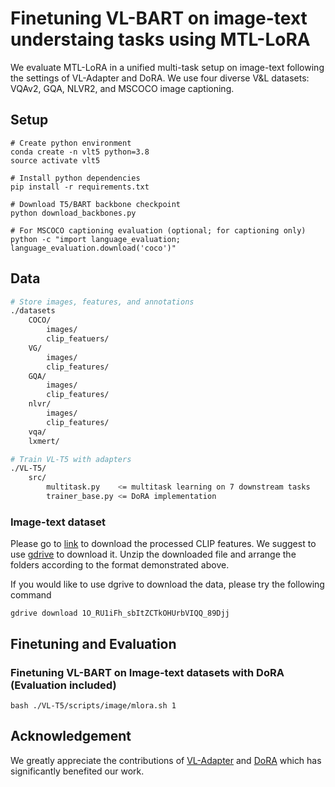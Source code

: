 # Finetuning VL-BART on image-text understaing tasks using MTL-LoRA

We evaluate MTL-LoRA in a unified multi-task
setup on image-text following the settings of VL-Adapter and DoRA. We use four diverse V&L datasets: VQAv2, GQA, NLVR2, and MSCOCO image captioning.

## Setup
```
# Create python environment
conda create -n vlt5 python=3.8
source activate vlt5

# Install python dependencies
pip install -r requirements.txt

# Download T5/BART backbone checkpoint
python download_backbones.py

# For MSCOCO captioning evaluation (optional; for captioning only)
python -c "import language_evaluation; language_evaluation.download('coco')"
```

## Data
```bash
# Store images, features, and annotations
./datasets
    COCO/
        images/
        clip_featuers/
    VG/
        images/
        clip_features/
    GQA/
        images/
        clip_features/
    nlvr/
        images/
        clip_features/
    vqa/
    lxmert/

# Train VL-T5 with adapters
./VL-T5/
    src/
        multitask.py    <= multitask learning on 7 downstream tasks
        trainer_base.py <= DoRA implementation
```

### Image-text dataset
Please go to [link](https://drive.google.com/file/d/1O_RU1iFh_sbItZCTkOHUrbVIQQ_89Djj/view?usp=sharing) to download the processed CLIP features. We suggest to use [gdrive](https://github.com/prasmussen/gdrive) to download it. Unzip the downloaded file and arrange the folders according to the format demonstrated above.

If you would like to use dgrive to download the data, please try the following command

```
gdrive download 1O_RU1iFh_sbItZCTkOHUrbVIQQ_89Djj
```

## Finetuning and Evaluation
### Finetuning VL-BART on Image-text datasets with DoRA (Evaluation included)
```
bash ./VL-T5/scripts/image/mlora.sh 1
```

## Acknowledgement
We greatly appreciate the contributions of [VL-Adapter](https://github.com/ylsung/VL_adapter) and [DoRA](https://github.com/NVlabs/DoRA) which has significantly benefited our work.